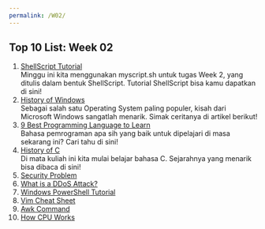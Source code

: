 ```yaml
---
permalink: /W02/
---
```


## Top 10 List: Week 02

1. [ShellScript Tutorial](https://www.shellscript.sh/)<br>Minggu ini kita menggunakan myscript.sh untuk tugas Week 2, yang ditulis dalam bentuk ShellScript. Tutorial ShellScript bisa kamu dapatkan di sini!
2. [History of Windows](https://www.pocket-lint.com/apps/news/microsoft/99134-brief-history-of-microsoft-windows)<br>Sebagai salah satu Operating System paling populer, kisah dari Microsoft Windows sangatlah menarik. Simak ceritanya di artikel berikut!
3. [9 Best Programming Language to Learn](https://www.fullstackacademy.com/blog/nine-best-programming-languages-to-learn)<br>Bahasa pemrograman apa sih yang baik untuk dipelajari di masa sekarang ini? Cari tahu di sini!
4. [History of C](https://www.section.io/engineering-education/history-of-c-programming-language/)<br>Di mata kuliah ini kita mulai belajar bahasa C. Sejarahnya yang menarik bisa dibaca di sini!
5. [Security Problem](https://padakuu.com/article/149-what-is-the-security-problem)
6. [What is a DDoS Attack?](https://www.cloudflare.com/learning/ddos/what-is-a-ddos-attack/)
7. [Windows PowerShell Tutorial](https://www.varonis.com/blog/windows-powershell-tutorials/)
8. [Vim Cheat Sheet](https://vim.rtorr.com/)
9. [Awk Command](https://likegeeks.com/awk-command/)
10. [How CPU Works](https://www.youtube.com/watch?v=6jSKldt7Eqs)
